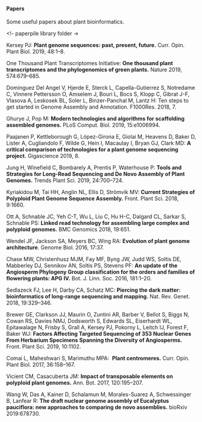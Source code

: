#### Papers

Some useful papers about plant bioinformatics.

<!- paperpile library folder ->

Kersey PJ: **Plant genome sequences: past, present, future.** Curr. Opin. Plant Biol. 2019, 48:1–8.

One Thousand Plant Transcriptomes Initiative: **One thousand plant transcriptomes and the phylogenomics of green plants.** Nature 2019, 574:679–685.

Dominguez Del Angel V, Hjerde E, Sterck L, Capella-Gutierrez S, Notredame C, Vinnere Pettersson O, Amselem J, Bouri L, Bocs S, Klopp C, Gibrat J-F, Vlasova A, Leskosek BL, Soler L, Binzer-Panchal M, Lantz H: Ten steps to get started in Genome Assembly and Annotation. F1000Res. 2018, 7.


Ghurye J, Pop M: **Modern technologies and algorithms for scaffolding assembled genomes.** PLoS Comput. Biol. 2019, 15:e1006994.

Paajanen P, Kettleborough G, López-Girona E, Giolai M, Heavens D, Baker D, Lister A, Cugliandolo F, Wilde G, Hein I, Macaulay I, Bryan GJ, Clark MD: **A critical comparison of technologies for a plant genome sequencing project.** Gigascience 2019, 8.

Jung H, Winefield C, Bombarely A, Prentis P, Waterhouse P: **Tools and Strategies for Long-Read Sequencing and De Novo Assembly of Plant Genomes.** Trends Plant Sci. 2019, 24:700–724.

Kyriakidou M, Tai HH, Anglin NL, Ellis D, Strömvik MV: **Current Strategies of Polyploid Plant Genome Sequence Assembly.** Front. Plant Sci. 2018, 9:1660.

Ott A, Schnable JC, Yeh C-T, Wu L, Liu C, Hu H-C, Dalgard CL, Sarkar S, Schnable PS: **Linked read technology for assembling large complex and polyploid genomes.** BMC Genomics 2018, 19:651.

Wendel JF, Jackson SA, Meyers BC, Wing RA: **Evolution of plant genome architecture**. Genome Biol. 2016, 17:37.

Chase MW, Christenhusz MJM, Fay MF, Byng JW, Judd WS, Soltis DE, Mabberley DJ, Sennikov AN, Soltis PS, Stevens PF: **An update of the Angiosperm Phylogeny Group classification for the orders and families of flowering plants: APG IV.** Bot. J. Linn. Soc. 2016, 181:1–20.


Sedlazeck FJ, Lee H, Darby CA, Schatz MC: **Piercing the dark matter: bioinformatics of long-range sequencing and mapping.** Nat. Rev. Genet. 2018, 19:329–346.

Brewer GE, Clarkson JJ, Maurin O, Zuntini AR, Barber V, Bellot S, Biggs N, Cowan RS, Davies NMJ, Dodsworth S, Edwards SL, Eiserhardt WL, Epitawalage N, Frisby S, Grall A, Kersey PJ, Pokorny L, Leitch IJ, Forest F, Baker WJ: **Factors Affecting Targeted Sequencing of 353 Nuclear Genes From Herbarium Specimens Spanning the Diversity of Angiosperms.** Front. Plant Sci. 2019, 10:1102.

Comai L, Maheshwari S, Marimuthu MPA: ​ **Plant centromeres​.** Curr. Opin. Plant Biol. 2017, 36:158–167.

Vicient CM, Casacuberta JM: **Impact of transposable elements on polyploid plant genomes.** Ann. Bot. 2017, 120:195–207.

Wang W, Das A, Kainer D, Schalamun M, Morales-Suarez A, Schwessinger B, Lanfear R: **The draft nuclear genome assembly of Eucalyptus pauciflora: new approaches to comparing de novo assemblies.** bioRxiv 2019:678730.
